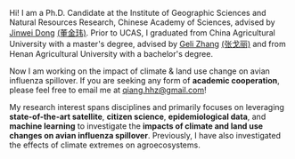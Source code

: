 Hi! I am a Ph.D. Candidate at the Institute of Geographic Sciences and Natural Resources Research, Chinese Academy of Sciences, advised by [Jinwei Dong](https://scholar.google.com/citations?user=2dDrv84AAAAJ&hl=en) [(董金玮)](https://igsnrr.cas.cn/sourcedb/zw/zjrck/kygg/zrdl/201703/t20170306_4755253.html). Prior to UCAS, I graduated from China Agricultural University with a master's degree, advised by [Geli Zhang](https://scholar.google.com/citations?user=HewuvoUAAAAJ&hl=en) [(张戈丽)](https://clst.cau.edu.cn/art/2018/8/20/art_31196_581204.html) and from Henan Agricultural University with a bachelor's degree. 

Now I am working on the impact of climate & land use change on avian influenza spillover. If you are seeking any form of **academic cooperation**, please feel free to email me at [qiang.hhz@gmail.com](mailto:qiang.hhz@gmail.com)!

My research interest spans disciplines and primarily focuses on leveraging **state-of-the-art satellite**, **citizen science**, **epidemiological data**, and **machine learning** to investigate the **impacts of climate and land use changes on avian influenza spillover**. Previously, I have also investigated the effects of climate extremes on agroecosystems. 
